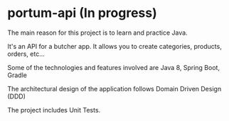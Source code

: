 # portum-api (In progress)

The main reason for this project is to learn and practice Java.

It's an API for a butcher app. It allows you to create categories, products, orders, etc...

Some of the technologies and features involved are Java 8, Spring Boot, Gradle

The architectural design of the application follows Domain Driven Design (DDD)

The project includes Unit Tests.
